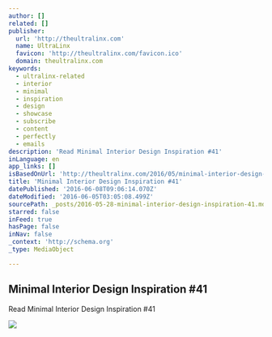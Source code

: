 ```yaml
---
author: []
related: []
publisher:
  url: 'http://theultralinx.com'
  name: UltraLinx
  favicon: 'http://theultralinx.com/favicon.ico'
  domain: theultralinx.com
keywords:
  - ultralinx-related
  - interior
  - minimal
  - inspiration
  - design
  - showcase
  - subscribe
  - content
  - perfectly
  - emails
description: 'Read Minimal Interior Design Inspiration #41'
inLanguage: en
app_links: []
isBasedOnUrl: 'http://theultralinx.com/2016/05/minimal-interior-design-inspiration-41/'
title: 'Minimal Interior Design Inspiration #41'
datePublished: '2016-06-08T09:06:14.070Z'
dateModified: '2016-06-05T03:05:08.499Z'
sourcePath: _posts/2016-05-28-minimal-interior-design-inspiration-41.md
starred: false
inFeed: true
hasPage: false
inNav: false
_context: 'http://schema.org'
_type: MediaObject

---
```

<article style=""><h1>Minimal Interior Design Inspiration #41</h1><p>Read Minimal Interior Design Inspiration #41</p><img src="http://a4.files.theultralinx.com/image/upload/c_fit,cs_srgb,dpr_1.0,h_1200,q_80,w_1200/MTM4OTU4NTkwMjEwNzQ1ODQ3.jpg" /></article>